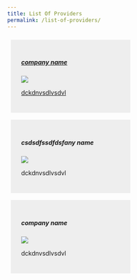 ```yaml
---
title: List Of Providers
permalink: /list-of-providers/
---
```


<style type="text/css">

 .container {
     display: flex;
     flex-wrap: wrap;
 }

.card {
    display: block;
    background: #eeeeee;
    padding: 24px;
    margin: 8px;
    width: 45%;
}

.card:hover {
    background: #ededed;
}

/* On screens that are 600px or less, set the background color to olive */
@media screen and (max-width:550px) {
  .card {
    width: 100%;
  }
}


</style>


<div class="container">

<a href="https://www.google.com" class="card">
<h5> company name </h5>
<img src="https://via.placeholder.com/200x30">
<p>dckdnvsdlvsdvl</p>
</a>

<a class="card">
<h5> csdsdfssdfdsfany name </h5>
<img src="https://via.placeholder.com/200x30">
<p>dckdnvsdlvsdvl</p>
</a>

<a class="card">
<h5> company name </h5>
<img src="https://via.placeholder.com/200x30">
<p>dckdnvsdlvsdvl</p>
</a>

</div>
